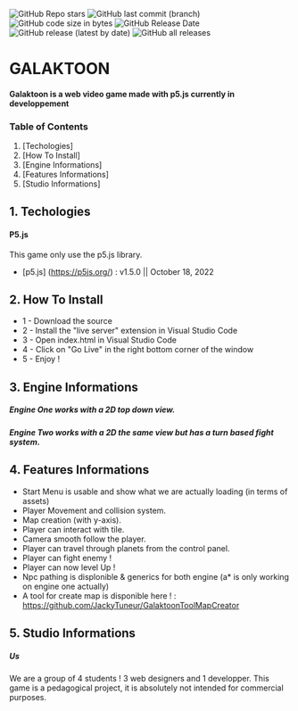 ![GitHub Repo stars](https://img.shields.io/github/stars/jackytuneur/galaktoon?style=for-the-badge) ![GitHub last commit (branch)](https://img.shields.io/github/last-commit/jackytuneur/galaktoon/main?style=for-the-badge) ![GitHub code size in bytes](https://img.shields.io/github/languages/code-size/JackyTUneur/galaktoon?style=for-the-badge) ![GitHub Release Date](https://img.shields.io/github/release-date/jackytuneur/galaktoon?style=for-the-badge) ![GitHub release (latest by date)](https://img.shields.io/github/v/release/jackytuneur/galaktoon?style=for-the-badge) ![GitHub all releases](https://img.shields.io/github/downloads/jackytuneur/galaktoon/total?style=for-the-badge)

# GALAKTOON
#### Galaktoon is a web video game made with p5.js currently in developpement

### Table of Contents

1. [Techologies]
2. [How To Install]
2. [Engine Informations]
3. [Features Informations]
4. [Studio Informations]

## 1. Techologies

#### P5.js

This game only use the p5.js library.
* [p5.js] (https://p5js.org/) : v1.5.0 || October 18, 2022

## 2. How To Install

* 1 - Download the source
* 2 - Install the "live server" extension in Visual Studio Code
* 3 - Open index.html in Visual Studio Code 
* 4 - Click on "Go Live" in the right bottom corner of the window
* 5 - Enjoy !

## 3. Engine Informations

##### Engine One works with a 2D top down view.

##### Engine Two works with a 2D the same view but has a turn based fight system.

## 4. Features Informations

* Start Menu is usable and show what we are actually loading (in terms of assets)
* Player Movement and collision system.
* Map creation (with y-axis). 
* Player can interact with tile.
* Camera smooth follow the player.
* Player can travel through planets from the control panel.
* Player can fight enemy !
* Player can now level Up ! 
* Npc pathing is displonible & generics for both engine (a* is only working on engine one actually)
* A tool for create map is disponible here ! : https://github.com/JackyTuneur/GalaktoonToolMapCreator

## 5. Studio Informations

##### Us

We are a group of 4 students ! 3 web designers and 1 developper. This game is a pedagogical project, it is absolutely not intended for commercial purposes.

